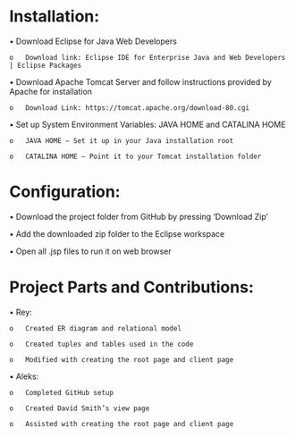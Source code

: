 
# Installation: 

•	Download Eclipse for Java Web Developers

    o	Download link: Eclipse IDE for Enterprise Java and Web Developers | Eclipse Packages

•	Download Apache Tomcat Server and follow instructions provided by Apache for installation

    o	Download Link: https://tomcat.apache.org/download-80.cgi

•	Set up System Environment Variables: JAVA HOME and CATALINA HOME

    o	JAVA HOME – Set it up in your Java installation root
  
    o	CATALINA HOME – Point it to your Tomcat installation folder

# Configuration:

•	Download the project folder from GitHub by pressing ‘Download Zip’ 

•	Add the downloaded zip folder to the Eclipse workspace

•	Open all .jsp files to run it on web browser

# Project Parts and Contributions: 
•	Rey:

    o	Created ER diagram and relational model

    o	Created tuples and tables used in the code

    o	Modified with creating the root page and client page

•	Aleks:

    o	Completed GitHub setup 

    o	Created David Smith’s view page

    o	Assisted with creating the root page and client page




